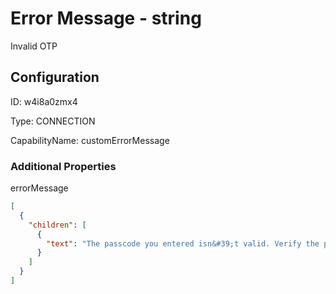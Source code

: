 # Error Message - string 
Invalid OTP 
## Configuration
ID:  w4i8a0zmx4

Type: CONNECTION 

CapabilityName: customErrorMessage






### Additional Properties
errorMessage
```json 
[
  {
    "children": [
      {
        "text": "The passcode you entered isn&#39;t valid. Verify the passcode and try again."
      }
    ]
  }
]
```




